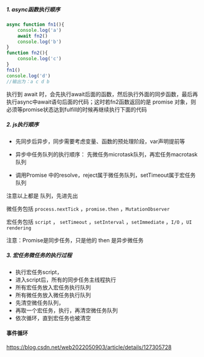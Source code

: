 ##### 1. async函数执行顺序

```javascript
async function fn1(){
    console.log('a')
    await fn2()
    console.log('b')
}
function fn2(){
    console.log('c')
}
fn1()
console.log('d')
//输出为：a c d b
```

执行到 await 时，会先执行await后面的函数，然后执行外面的同步函数，最后再执行async中await语句后面的代码；这时若fn2函数返回的是 promise 对象，则必须等promise状态达到fulfill的时候再继续执行下面的代码

##### 2. js执行顺序

- 先同步后异步，同步需要考虑变量、函数的预处理阶段，var声明提前等

- 异步中任务队列的执行顺序： 先微任务microtask队列，再宏任务macrotask队列

- 调用Promise 中的resolve，reject属于微任务队列，setTimeout属于宏任务队列

注意以上都是 队列，先进先出

微任务包括 `process.nextTick` ，`promise.then` ，`MutationObserver`

宏任务包括 `script` ， `setTimeout` ，`setInterval` ，`setImmediate` ，`I/O` ，`UI rendering`

注意：Promise是同步任务，只是他的 then 是异步微任务

##### 3. 宏任务微任务的执行过程

- 执行宏任务script，
- 进入script后，所有的同步任务主线程执行
- 所有宏任务放入宏任务执行队列
- 所有微任务放入微任务执行队列
- 先清空微任务队列，
- 再取一个宏任务，执行，再清空微任务队列
- 依次循环，直到宏任务也被清空



#### 事件循环

https://blog.csdn.net/web2022050903/article/details/127305728
